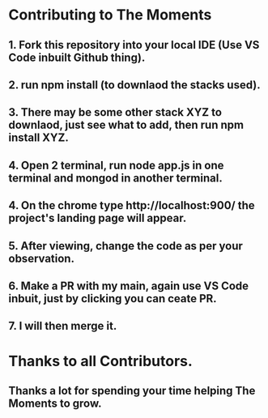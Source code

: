 # Contributing to The Moments
## 1. Fork this repository into your local IDE (Use VS Code inbuilt Github thing).
## 2. run npm install (to downlaod the stacks used).
## 3. There may be some other stack XYZ to downlaod, just see what to add, then run npm install XYZ.
## 4. Open 2 terminal, run node app.js in one terminal and mongod in another terminal.
## 4. On the chrome type http://localhost:900/ the project's landing page will appear.
## 5. After viewing, change the code as per your observation.
## 6. Make a PR with my main, again use VS Code inbuit, just by clicking you can ceate PR.
## 7. I will then merge it.
# Thanks to all Contributors. 
## Thanks a lot for spending your time helping The Moments to grow. 
